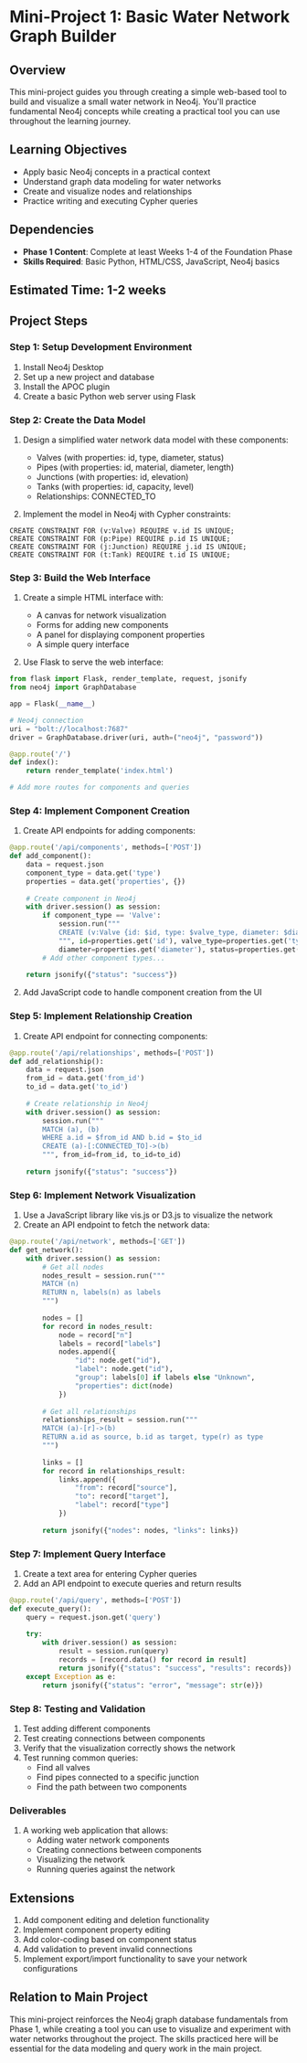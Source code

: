 # Mini-Project 1: Basic Water Network Graph Builder

## Overview
This mini-project guides you through creating a simple web-based tool to build and visualize a small water network in Neo4j. You'll practice fundamental Neo4j concepts while creating a practical tool you can use throughout the learning journey.

## Learning Objectives
- Apply basic Neo4j concepts in a practical context
- Understand graph data modeling for water networks
- Create and visualize nodes and relationships
- Practice writing and executing Cypher queries

## Dependencies
- **Phase 1 Content**: Complete at least Weeks 1-4 of the Foundation Phase
- **Skills Required**: Basic Python, HTML/CSS, JavaScript, Neo4j basics

## Estimated Time: 1-2 weeks

## Project Steps

### Step 1: Setup Development Environment
1. Install Neo4j Desktop
2. Set up a new project and database
3. Install the APOC plugin
4. Create a basic Python web server using Flask

### Step 2: Create the Data Model
1. Design a simplified water network data model with these components:
   - Valves (with properties: id, type, diameter, status)
   - Pipes (with properties: id, material, diameter, length)
   - Junctions (with properties: id, elevation)
   - Tanks (with properties: id, capacity, level)
   - Relationships: CONNECTED_TO

2. Implement the model in Neo4j with Cypher constraints:

```cypher
CREATE CONSTRAINT FOR (v:Valve) REQUIRE v.id IS UNIQUE;
CREATE CONSTRAINT FOR (p:Pipe) REQUIRE p.id IS UNIQUE;
CREATE CONSTRAINT FOR (j:Junction) REQUIRE j.id IS UNIQUE;
CREATE CONSTRAINT FOR (t:Tank) REQUIRE t.id IS UNIQUE;
```

### Step 3: Build the Web Interface
1. Create a simple HTML interface with:
   - A canvas for network visualization
   - Forms for adding new components
   - A panel for displaying component properties
   - A simple query interface

2. Use Flask to serve the web interface:

```python
from flask import Flask, render_template, request, jsonify
from neo4j import GraphDatabase

app = Flask(__name__)

# Neo4j connection
uri = "bolt://localhost:7687"
driver = GraphDatabase.driver(uri, auth=("neo4j", "password"))

@app.route('/')
def index():
    return render_template('index.html')

# Add more routes for components and queries
```

### Step 4: Implement Component Creation
1. Create API endpoints for adding components:

```python
@app.route('/api/components', methods=['POST'])
def add_component():
    data = request.json
    component_type = data.get('type')
    properties = data.get('properties', {})
    
    # Create component in Neo4j
    with driver.session() as session:
        if component_type == 'Valve':
            session.run("""
            CREATE (v:Valve {id: $id, type: $valve_type, diameter: $diameter, status: $status})
            """, id=properties.get('id'), valve_type=properties.get('type'), 
            diameter=properties.get('diameter'), status=properties.get('status'))
        # Add other component types...
    
    return jsonify({"status": "success"})
```

2. Add JavaScript code to handle component creation from the UI

### Step 5: Implement Relationship Creation
1. Create API endpoint for connecting components:

```python
@app.route('/api/relationships', methods=['POST'])
def add_relationship():
    data = request.json
    from_id = data.get('from_id')
    to_id = data.get('to_id')
    
    # Create relationship in Neo4j
    with driver.session() as session:
        session.run("""
        MATCH (a), (b)
        WHERE a.id = $from_id AND b.id = $to_id
        CREATE (a)-[:CONNECTED_TO]->(b)
        """, from_id=from_id, to_id=to_id)
    
    return jsonify({"status": "success"})
```

### Step 6: Implement Network Visualization
1. Use a JavaScript library like vis.js or D3.js to visualize the network
2. Create an API endpoint to fetch the network data:

```python
@app.route('/api/network', methods=['GET'])
def get_network():
    with driver.session() as session:
        # Get all nodes
        nodes_result = session.run("""
        MATCH (n)
        RETURN n, labels(n) as labels
        """)
        
        nodes = []
        for record in nodes_result:
            node = record["n"]
            labels = record["labels"]
            nodes.append({
                "id": node.get("id"),
                "label": node.get("id"),
                "group": labels[0] if labels else "Unknown",
                "properties": dict(node)
            })
        
        # Get all relationships
        relationships_result = session.run("""
        MATCH (a)-[r]->(b)
        RETURN a.id as source, b.id as target, type(r) as type
        """)
        
        links = []
        for record in relationships_result:
            links.append({
                "from": record["source"],
                "to": record["target"],
                "label": record["type"]
            })
        
        return jsonify({"nodes": nodes, "links": links})
```

### Step 7: Implement Query Interface
1. Create a text area for entering Cypher queries
2. Add an API endpoint to execute queries and return results

```python
@app.route('/api/query', methods=['POST'])
def execute_query():
    query = request.json.get('query')
    
    try:
        with driver.session() as session:
            result = session.run(query)
            records = [record.data() for record in result]
            return jsonify({"status": "success", "results": records})
    except Exception as e:
        return jsonify({"status": "error", "message": str(e)})
```

### Step 8: Testing and Validation
1. Test adding different components
2. Test creating connections between components
3. Verify that the visualization correctly shows the network
4. Test running common queries:
   - Find all valves
   - Find pipes connected to a specific junction
   - Find the path between two components

### Deliverables
1. A working web application that allows:
   - Adding water network components
   - Creating connections between components
   - Visualizing the network
   - Running queries against the network

## Extensions
1. Add component editing and deletion functionality
2. Implement component property editing
3. Add color-coding based on component status
4. Add validation to prevent invalid connections
5. Implement export/import functionality to save your network configurations

## Relation to Main Project
This mini-project reinforces the Neo4j graph database fundamentals from Phase 1, while creating a tool you can use to visualize and experiment with water networks throughout the project. The skills practiced here will be essential for the data modeling and query work in the main project.
